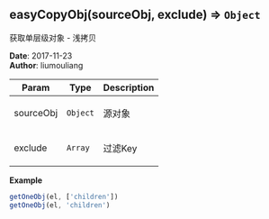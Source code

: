 ## easyCopyObj(sourceObj, exclude) ⇒ <code>Object</code>
<p>获取单层级对象 - 浅拷贝</p>

**Date**: 2017-11-23  
**Author**: liumouliang  

| Param | Type | Description |
| --- | --- | --- |
| sourceObj | <code>Object</code> | <p>源对象</p> |
| exclude | <code>Array</code> | <p>过滤Key</p> |

**Example**  
```javascript
getOneObj(el, ['children'])
getOneObj(el, 'children')
```
